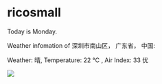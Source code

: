 # ricosmall

Today is Monday.

Weather infomation of 深圳市南山区， 广东省， 中国: 

Weather: 晴, Temperature: 22 ℃ , Air Index: 33 优

<img src="https://github-readme-stats.vercel.app/api?username=ricosmall&show_icons=true" />
